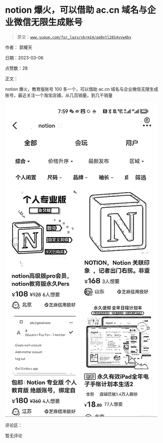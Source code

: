 # notion 爆火，可以借助 ac.cn 域名与企业微信无限生成账号

> 原文：[`www.yuque.com/for_lazy/xkrm14/aq0vtl2014vvw4by`](https://www.yuque.com/for_lazy/xkrm14/aq0vtl2014vvw4by)

作者： 郭耀天 

日期：2023-03-06 

点赞数：28 

正文： 

notion 爆火，教育版账号 100 多一个，可以借助 ac.cn 域名与企业微信无限生成账号，最近关注一个淘宝店铺，从几百销量，到几千销量 

![](img/4860cbb3410c3143551765ff3fc09a82.png) 

评论区： 

暂无评论 

